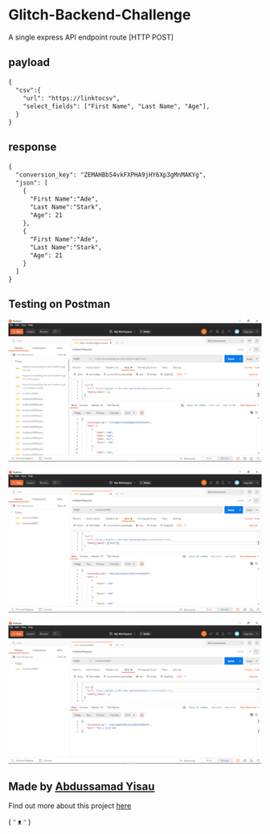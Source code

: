 # Glitch-Backend-Challenge

A single express API endpoint route [HTTP POST]


## payload 
```
{
  "csv":{
    "url": "https://linktocsv",
    "select_fields": ["First Name", "Last Name", "Age"],
  }
}
```

##   response

``` 
{
  "conversion_key": "ZEMAHBb54vkFXPHA9jHY6Xp3gMnMAKYg",
  "json": [
    {
      "First Name":"Ade",
      "Last Name":"Stark",
      "Age": 21 
    },
    {
      "First Name":"Ade",
      "Last Name":"Stark",
      "Age": 21 
    }
  ]
}

```
## Testing on Postman

![Image of Testing With Glitch Link, no specified field](https://github.com/AbdussamadYisau/GlitchAPI/blob/master/assets/testGlitchMe.png)

![Image of Localhost Testing With Specified field](https://github.com/AbdussamadYisau/GlitchAPI/blob/master/assets/specifiedField.png)

![Image of Localhost Testing with Invalid URL](https://github.com/AbdussamadYisau/GlitchAPI/blob/master/assets/invalidURL.png)

## Made by [Abdussamad Yisau](https://github.com/AbdussamadYisau/)

Find out more about this project [here](https://glitch.com/~outstanding-amused-sombrero) 

( ᵔ ᴥ ᵔ )
